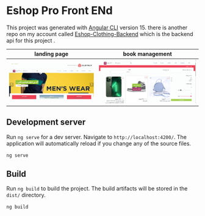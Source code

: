# Eshop Pro Front ENd

This project was generated with [Angular CLI](https://github.com/angular/angular-cli) version 15. there is another repo on my account called  [Eshop-Clothing-Backend](https://github.com/sinacd/Eshop-Clothing-Backend) which is the backend api for this project .


landing page             |  book management
:-------------------------:|:-------------------------:
![LMS](screenPages/Capture.PNG)  |  ![LMS](screenPages/Capture2.PNG)







## Development server

Run `ng serve` for a dev server. Navigate to `http://localhost:4200/`. The application will automatically reload if you change any of the source files.


```shell
ng serve
```
## Build

Run `ng build` to build the project. The build artifacts will be stored in the `dist/` directory.

```shell
ng build
```
